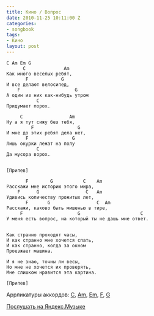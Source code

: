 ```yaml
---
title: Кино / Вопрос
date: 2010-11-25 10:11:00 Z
categories:
- songbook
tags:
- Кино
layout: post
---
```


    C Am Em G
          C              Am
    Как много веселых ребят,
           F            G
    И все делают велосипед,
        F                    G
    А один из них как-нибудь утром
               C
    Придумает порох.

         C                 Am
    Ну а я тут сижу без тебя,
             F                G 
    И мне до этих ребят дела нет,
           F                G
    Лишь окурки лежат на полу 
               C
    Да мусора ворох.


    [Припев]

           F        G           C    Am           
    Расскажи мне историю этого мира,
        F      G                 C   Am
    Удивись количеству прожитых лет,
           F       G                 C  Am
    Расскажи, каково быть мишенью в тире,
         F                    G                      C
    У меня есть вопрос, на который ты не дашь мне ответ.


    Как странно проходят часы,
    И как странно мне хочется спать,
    И как странно, когда за окном
    Проезжает машина.

    И я не знаю, точны ли весы,
    Но мне не хочется их проверять,
    Мне слишком нравится эта картина.

    [Припев]

Аррликатуры аккордов: [C](http://guitar-chords-chart.net/#C), [Am](http://guitar-chords-chart.net/#Am), [Em](http://guitar-chords-chart.net/#Em), [F](http://guitar-chords-chart.net/#F), [G](http://guitar-chords-chart.net/#G) 

<a href="http://music.yandex.ru/#/track/110564/album/10446" rel="nofollow" target="_blank">Послушать на Яндекс.Музыке</a>


